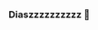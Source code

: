   ### Diaszzzzzzzzzz 👋

<!--
**KaDiasz/KaDiasz** is a ✨ _special_ ✨ repository because its `README.md` (this file) appears on your GitHub profile.

Here are some ideas to get you started:
![zacarias](https://github.com/KaDiasz/KaDiasz/assets/169933910/6d026c32-7f2f-4548-9dd8-bf62d7db8924)

Estou estudando no Alura
Estou me desenvolvendo na linguagem JavaScript
Utilizo esse espaço para me organizar e compartilhar projetos
musico independente 
A.D.L.A

-Voce pode entrar em contato comigo em:
00001133166404sp@al.educacao.sp.gov.br
![]https://www.google.com/url?sa=i&url=https%3A%2F%2Fwww.themoviedb.org%2Fperson%2F936460-zacarias%2Fimages%2Fprofiles%3Flanguage%3Dpt-BR&psig=AOvVaw08CG6w_HCLtlLxJRQ--9Xn&ust=1715882733230000&source=images&cd=vfe&opi=89978449&ved=0CBAQjRxqFwoTCNDY17mfkIYDFQAAAAAdAAAAABAE
